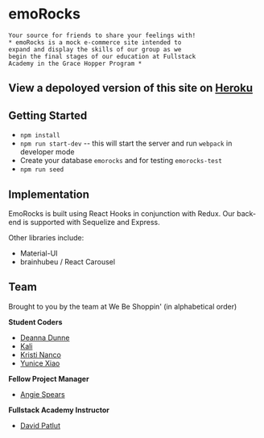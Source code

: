 # emoRocks

    Your source for friends to share your feelings with!
    * emoRocks is a mock e-commerce site intended to
    expand and display the skills of our group as we
    begin the final stages of our education at Fullstack
    Academy in the Grace Hopper Program *
    
## View a depoloyed version of this site on [Heroku](http://emorocks.herokuapp.com)

## Getting Started

* `npm install`
* `npm run start-dev`
  -- this will start the server and run `webpack` in developer mode
* Create your database `emorocks` and for testing `emorocks-test`
* `npm run seed`

## Implementation

EmoRocks is built using React Hooks in conjunction with Redux. Our back-end is supported with Sequelize and Express.

Other libraries include:

* Material-UI
* brainhubeu / React Carousel

## Team

Brought to you by the team at We Be Shoppin'
(in alphabetical order)

**Student Coders**

* [Deanna Dunne](https://github.com/deannadunne1)
* [Kali](https://github.com/SlowGen)
* [Kristi Nanco](https://github.com/knanco)
* [Yunice Xiao](https://github.com/YuniceXiao)

**Fellow Project Manager**

* [Angie Spears](https://github.com/AMSpears)

**Fullstack Academy Instructor**

* [David Patlut](https://github.com/dpatlut)
